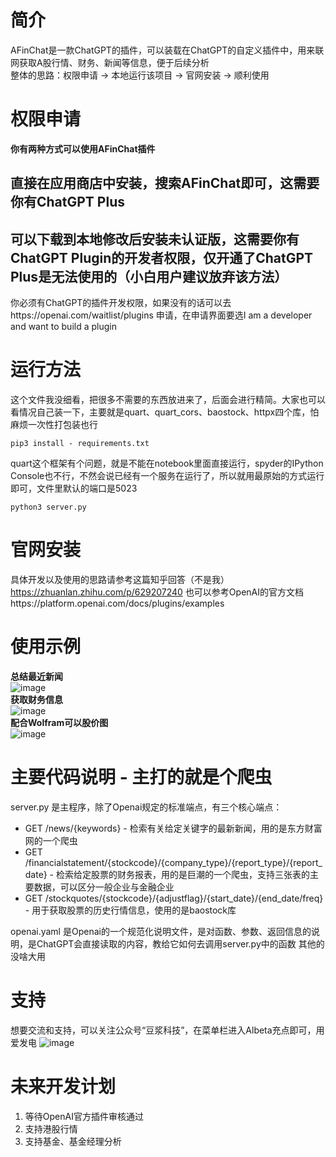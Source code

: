 # 简介
AFinChat是一款ChatGPT的插件，可以装载在ChatGPT的自定义插件中，用来联网获取A股行情、财务、新闻等信息，便于后续分析  
整体的思路：权限申请 -> 本地运行该项目 -> 官网安装 -> 顺利使用
# 权限申请
**你有两种方式可以使用AFinChat插件**
## 直接在应用商店中安装，搜索AFinChat即可，这需要你有ChatGPT Plus
## 可以下载到本地修改后安装未认证版，这需要你有ChatGPT Plugin的开发者权限，仅开通了ChatGPT Plus是无法使用的（小白用户建议放弃该方法）
你必须有ChatGPT的插件开发权限，如果没有的话可以去https://openai.com/waitlist/plugins
申请，在申请界面要选I am a developer and want to build a plugin  

# 运行方法

这个文件我没细看，把很多不需要的东西放进来了，后面会进行精简。大家也可以看情况自己装一下，主要就是quart、quart_cors、baostock、httpx四个库，怕麻烦一次性打包装也行
```
pip3 install - requirements.txt
```
quart这个框架有个问题，就是不能在notebook里面直接运行，spyder的IPython Console也不行，不然会说已经有一个服务在运行了，所以就用最原始的方式运行即可，文件里默认的端口是5023  
```
python3 server.py
```

# 官网安装
具体开发以及使用的思路请参考这篇知乎回答（不是我）https://zhuanlan.zhihu.com/p/629207240
也可以参考OpenAI的官方文档https://platform.openai.com/docs/plugins/examples  

# 使用示例
**总结最近新闻**  
![image](https://github.com/Doujiang2333/AFinChat/assets/125125837/0e8785a0-29e9-4e4b-b167-ebaa333b9bd8)  
**获取财务信息**  
![image](https://github.com/Doujiang2333/AFinChat/assets/125125837/63411791-4eba-43f2-98de-6d1eb298384d)  
**配合Wolfram可以股价图**  
![image](https://github.com/Doujiang2333/AFinChat/assets/125125837/1da25141-3bf8-4e86-a66c-799116d7c7ff)  

# 主要代码说明 - 主打的就是个爬虫
server.py 是主程序，除了Openai规定的标准端点，有三个核心端点：  
* GET /news/{keywords} - 检索有关给定关键字的最新新闻，用的是东方财富网的一个爬虫
* GET /financialstatement/{stockcode}/{company_type}/{report_type}/{report_date} - 检索给定股票的财务报表，用的是巨潮的一个爬虫，支持三张表的主要数据，可以区分一般企业与金融企业
* GET /stockquotes/{stockcode}/{adjustflag}/{start_date}/{end_date/freq} - 用于获取股票的历史行情信息，使用的是baostock库

openai.yaml 是Openai的一个规范化说明文件，是对函数、参数、返回信息的说明，是ChatGPT会直接读取的内容，教给它如何去调用server.py中的函数
其他的没啥大用

# 支持
想要交流和支持，可以关注公众号“豆浆科技”，在菜单栏进入Albeta充点即可，用爱发电
![image](https://github.com/Doujiang2333/AFinChat/assets/125125837/ee8b0e5a-5801-4384-bd6c-cbf668318ae0)



# 未来开发计划
1. 等待OpenAI官方插件审核通过
2. 支持港股行情
3. 支持基金、基金经理分析
